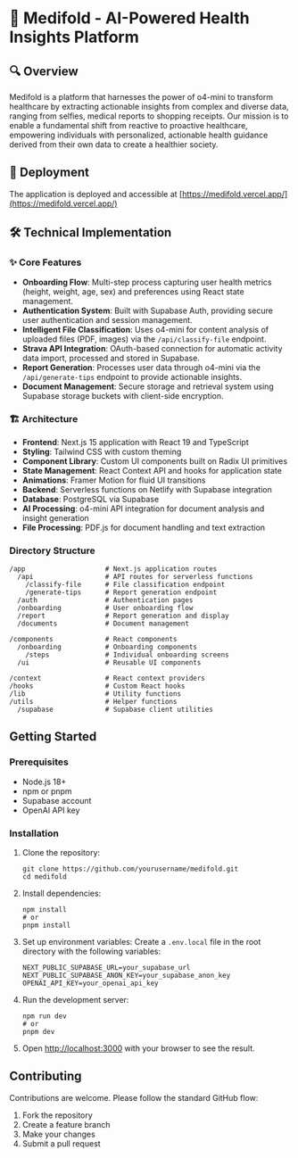 # 🌿 Medifold - AI-Powered Health Insights Platform

## 🔍 Overview

Medifold is a platform that harnesses the power of o4-mini to transform healthcare by extracting actionable insights from complex and diverse data, ranging from selfies, medical reports to shopping receipts. Our mission is to enable a fundamental shift from reactive to proactive healthcare, empowering individuals with personalized, actionable health guidance derived from their own data to create a healthier society.

## 🚀 Deployment

The application is deployed and accessible at [https://medifold.vercel.app/](https://medifold.vercel.app/)

## 🛠️ Technical Implementation

### ✨ Core Features

- **Onboarding Flow**: Multi-step process capturing user health metrics (height, weight, age, sex) and preferences using React state management.
- **Authentication System**: Built with Supabase Auth, providing secure user authentication and session management.
- **Intelligent File Classification**: Uses o4-mini for content analysis of uploaded files (PDF, images) via the `/api/classify-file` endpoint.
- **Strava API Integration**: OAuth-based connection for automatic activity data import, processed and stored in Supabase.
- **Report Generation**: Processes user data through o4-mini via the `/api/generate-tips` endpoint to provide actionable insights.
- **Document Management**: Secure storage and retrieval system using Supabase storage buckets with client-side encryption.

### 🏗️ Architecture

- **Frontend**: Next.js 15 application with React 19 and TypeScript
- **Styling**: Tailwind CSS with custom theming
- **Component Library**: Custom UI components built on Radix UI primitives
- **State Management**: React Context API and hooks for application state
- **Animations**: Framer Motion for fluid UI transitions
- **Backend**: Serverless functions on Netlify with Supabase integration
- **Database**: PostgreSQL via Supabase
- **AI Processing**: o4-mini API integration for document analysis and insight generation
- **File Processing**: PDF.js for document handling and text extraction

### Directory Structure

```
/app                    # Next.js application routes
  /api                  # API routes for serverless functions
    /classify-file      # File classification endpoint
    /generate-tips      # Report generation endpoint
  /auth                 # Authentication pages
  /onboarding           # User onboarding flow
  /report               # Report generation and display
  /documents            # Document management

/components             # React components
  /onboarding           # Onboarding components
    /steps              # Individual onboarding screens
  /ui                   # Reusable UI components

/context                # React context providers
/hooks                  # Custom React hooks
/lib                    # Utility functions
/utils                  # Helper functions
  /supabase             # Supabase client utilities
```

## Getting Started

### Prerequisites

- Node.js 18+
- npm or pnpm
- Supabase account
- OpenAI API key

### Installation

1. Clone the repository:

   ```
   git clone https://github.com/yourusername/medifold.git
   cd medifold
   ```

2. Install dependencies:

   ```
   npm install
   # or
   pnpm install
   ```

3. Set up environment variables:
   Create a `.env.local` file in the root directory with the following variables:

   ```
   NEXT_PUBLIC_SUPABASE_URL=your_supabase_url
   NEXT_PUBLIC_SUPABASE_ANON_KEY=your_supabase_anon_key
   OPENAI_API_KEY=your_openai_api_key
   ```

4. Run the development server:

   ```
   npm run dev
   # or
   pnpm dev
   ```

5. Open [http://localhost:3000](http://localhost:3000) with your browser to see the result.

## Contributing

Contributions are welcome. Please follow the standard GitHub flow:

1. Fork the repository
2. Create a feature branch
3. Make your changes
4. Submit a pull request
